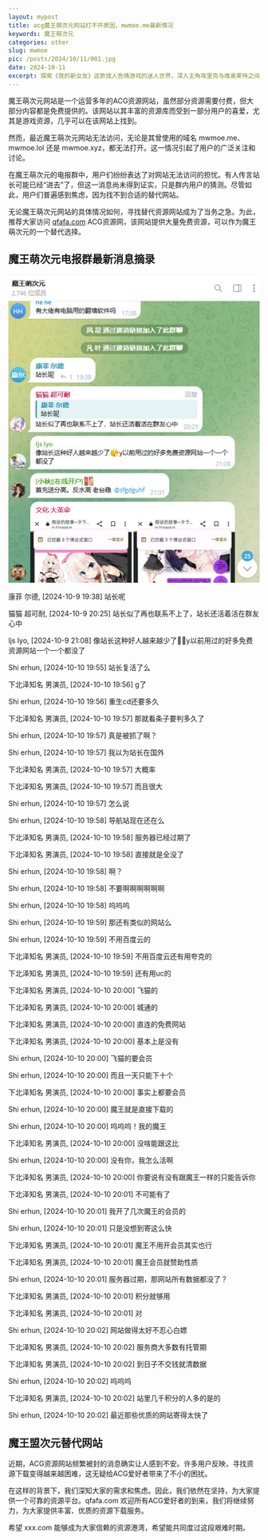 ```yaml
---
layout: mypost
title: acg魔王萌次元网站打不开原因，mwmoe.me最新情况
keywords: 魔王萌次元
categories: other
slug: mwmoe
pic: /posts/2024/10/11/001.jpg
date: 2024-10-11
excerpt: 探索《我的新女友》这款成人色情游戏的迷人世界，深入主角埃里克与维奥莱特之间的激情关系。玩家将扮演埃里克，穿梭于一系列充满诱惑的场景中，体验从亲密接触到与其他角色的邂逅，满足NTS/NTR世界的多样化口味。游戏以虚拟小说的形式呈现，Vi将遵循NTS路线，涵盖分享、摇摆和暴露狂等元素。
---
```


魔王萌次元网站是一个运营多年的ACG资源网站，虽然部分资源需要付费，但大部分内容都是免费提供的。该网站以其丰富的资源库而受到一部分用户的喜爱，尤其是游戏资源，几乎可以在该网站上找到。

然而，最近魔王萌次元网站无法访问，无论是其曾使用的域名 mwmoe.me、mwmoe.lol 还是 mwmoe.xyz，都无法打开。这一情况引起了用户的广泛关注和讨论。

在魔王萌次元的电报群中，用户们纷纷表达了对网站无法访问的担忧。有人传言站长可能已经“进去”了，但这一消息尚未得到证实，只是群内用户的猜测。尽管如此，用户们普遍感到焦虑，因为找不到合适的替代网站。

无论魔王萌次元网站的具体情况如何，寻找替代资源网站成为了当务之急。为此，推荐大家访问 [qfafa.com](https://qfafa.com) ACG资源网，该网站提供大量免费资源，可以作为魔王萌次元的一个替代选择。

## 魔王萌次元电报群最新消息摘录

![魔王萌次元群](/posts/2024/10/11/001.jpg)

康菲 尔德, [2024-10-9 19:38]
站长呢

猫猫 超可耐, [2024-10-9 20:25]
站长似了再也联系不上了，站长还活着活在群友心中

ljs lyo, [2024-10-9 21:08]
像站长这种好人越来越少了😮‍💨y以前用过的好多免费资源网站一个一个都没了

Shi erhun, [2024-10-10 19:55]
站长复活了么

下北泽知名 男演员, [2024-10-10 19:56]
g了

Shi erhun, [2024-10-10 19:56]
重生cd还要多久

下北泽知名 男演员, [2024-10-10 19:57]
那就看条子要判多久了

Shi erhun, [2024-10-10 19:57]
真是被抓了啊？

Shi erhun, [2024-10-10 19:57]
我以为站长在国外

下北泽知名 男演员, [2024-10-10 19:57]
大概率

下北泽知名 男演员, [2024-10-10 19:57]
而且很大

Shi erhun, [2024-10-10 19:57]
怎么说

Shi erhun, [2024-10-10 19:58]
导航站现在还在么

下北泽知名 男演员, [2024-10-10 19:58]
服务器已经过期了

下北泽知名 男演员, [2024-10-10 19:58]
直接就是全没了

Shi erhun, [2024-10-10 19:58]
啊？

Shi erhun, [2024-10-10 19:58]
不要啊啊啊啊啊啊

Shi erhun, [2024-10-10 19:58]
呜呜呜

Shi erhun, [2024-10-10 19:59]
那还有类似的网站么

Shi erhun, [2024-10-10 19:59]
不用百度云的

下北泽知名 男演员, [2024-10-10 19:59]
不用百度云还有用夸克的

下北泽知名 男演员, [2024-10-10 19:59]
还有用uc的

下北泽知名 男演员, [2024-10-10 20:00]
飞猫的

下北泽知名 男演员, [2024-10-10 20:00]
城通的

下北泽知名 男演员, [2024-10-10 20:00]
直连的免费网站

下北泽知名 男演员, [2024-10-10 20:00]
基本上是没有

Shi erhun, [2024-10-10 20:00]
飞猫的要会员

Shi erhun, [2024-10-10 20:00]
而且一天只能下十个

下北泽知名 男演员, [2024-10-10 20:00]
事实上都要会员

Shi erhun, [2024-10-10 20:00]
魔王就是直接下载的

Shi erhun, [2024-10-10 20:00]
呜呜呜！我的魔王

下北泽知名 男演员, [2024-10-10 20:00]
没啥能跟这比

Shi erhun, [2024-10-10 20:00]
没有你，我怎么活啊

下北泽知名 男演员, [2024-10-10 20:00]
你要说有没有跟魔王一样的只能告诉你

下北泽知名 男演员, [2024-10-10 20:01]
不可能有了

Shi erhun, [2024-10-10 20:01]
我开了几次魔王的会员的

Shi erhun, [2024-10-10 20:01]
只是没想到寄这么快

下北泽知名 男演员, [2024-10-10 20:01]
魔王不用开会员其实也行

下北泽知名 男演员, [2024-10-10 20:01]
魔王会员就赞助性质

Shi erhun, [2024-10-10 20:01]
服务器过期，那网站所有数据都没了？

下北泽知名 男演员, [2024-10-10 20:01]
积分就够用

下北泽知名 男演员, [2024-10-10 20:01]
对

Shi erhun, [2024-10-10 20:02]
网站做得太好不忍心白嫖

下北泽知名 男演员, [2024-10-10 20:02]
服务商大多数有托管期

下北泽知名 男演员, [2024-10-10 20:02]
到日子不交钱就清数据

Shi erhun, [2024-10-10 20:02]
呜呜呜

下北泽知名 男演员, [2024-10-10 20:02]
站里几千积分的人多的是的

Shi erhun, [2024-10-10 20:02]
最近那些优质的网站寄得太快了

## 魔王盟次元替代网站

近期，ACG资源网站频繁被封的消息确实让人感到不安。许多用户反映，寻找资源下载变得越来越困难，这无疑给ACG爱好者带来了不小的困扰。

在这样的背景下，我们深知大家的需求和焦虑。因此，我们依然在坚持，为大家提供一个可靠的资源平台。qfafa.com 欢迎所有ACG爱好者的到来，我们将继续努力，为大家提供丰富、优质的资源下载服务。

希望 xxx.com 能够成为大家信赖的资源港湾，希望能共同度过这段艰难时期。
